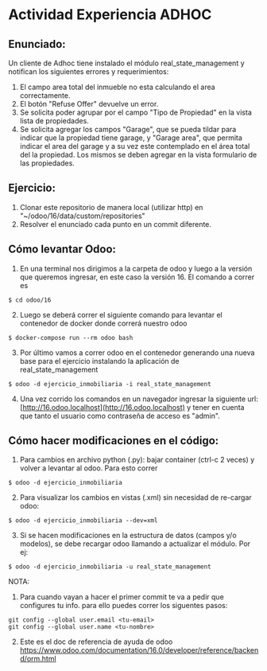 # Actividad Experiencia ADHOC

## Enunciado:

Un cliente de Adhoc tiene instalado el módulo real_state_management y notifican los siguientes errores y requerimientos:

1. El campo area total del inmueble no esta calculando el area correctamente.
2. El botón "Refuse Offer" devuelve un error.
3. Se solicita poder agrupar por el campo "Tipo de Propiedad" en la vista lista de propiedades.
4. Se solicita agregar los campos "Garage", que se pueda tildar para indicar que la propiedad tiene garage, y "Garage area", que permita indicar el area del garage y a su vez este contemplado en el área total del la propiedad. Los mismos se deben agregar en la vista formulario de las propiedades.

## Ejercicio:

1. Clonar este repositorio de manera local (utilizar http) en "~/odoo/16/data/custom/repositories"
2. Resolver el enunciado cada punto en un commit diferente.

## Cómo levantar Odoo:

1. En una terminal nos dirigimos a la carpeta de odoo y luego a la versión que queremos ingresar, en este caso la versión 16. El comando a correr es

```
$ cd odoo/16
```
2. Luego se deberá correr el siguiente comando para levantar el contenedor de docker donde correrá nuestro odoo

```
$ docker-compose run --rm odoo bash
```
3. Por último vamos a correr odoo en el contenedor generando una nueva base para el ejercicio instalando la aplicación de real_state_management

```
$ odoo -d ejercicio_inmobiliaria -i real_state_management
```

4. Una vez corrido los comandos en un navegador ingresar la siguiente url: [http://16.odoo.localhost](http://16.odoo.localhost) y tener en cuenta que tanto el usuario como contraseña de acceso es "admin".


## Cómo hacer modificaciones en el código:

1. Para cambios en archivo python (.py): bajar container (ctrl-c 2 veces) y volver a levantar al odoo. Para esto correr

```
$ odoo -d ejercicio_inmobiliaria
```

2. Para visualizar los cambios en vistas (.xml) sin necesidad de re-cargar odoo:

```
$ odoo -d ejercicio_inmobiliaria --dev=xml
```

3. Si se hacen modificaciones en la estructura de datos (campos y/o modelos), se debe recargar odoo llamando a actualizar el módulo. Por ej:
```
$ odoo -d ejercicio_inmobiliaria -u real_state_management
```

NOTA:

1. Para cuando vayan a hacer el primer commit te va a pedir que configures tu info. para ello puedes correr los siguentes pasos:

```
git config --global user.email <tu-email>
git config --global user.name <tu-nombre>
```

2. Este es el doc de referencia de ayuda de odoo https://www.odoo.com/documentation/16.0/developer/reference/backend/orm.html
